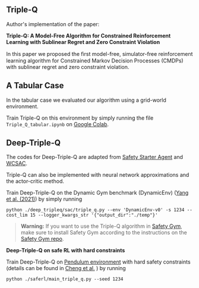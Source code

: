 ## Triple-Q

Author's implementation of the paper: 

**Triple-Q: A Model-Free Algorithm for Constrained Reinforcement Learning with Sublinear Regret and Zero Constraint Violation**

In this paper we proposed the ﬁrst model-free, simulator-free reinforcement learning algorithm for Constrained Markov Decision Processes (CMDPs) with sublinear regret and zero constraint violation.



## A Tabular Case

In the tabular case we evaluated our algorithm using a grid-world environment.

Train Triple-Q on this environment by simply running the file ``Triple_Q_tabular.ipynb`` on [Google Colab](https://colab.research.google.com/notebooks/intro.ipynb).



## Deep-Triple-Q

The codes for Deep-Triple-Q are adapted from [Safety Starter Agent](https://github.com/openai/safety-starter-agents) and  [WCSAC](https://github.com/AlgTUDelft/WCSAC).

Triple-Q can also be implemented with neural network approximations and the actor-critic method. 

Train Deep-Triple-Q on the Dynamic Gym benchmark (DynamicEnv) ([Yang et al. (2021)](https://ojs.aaai.org/index.php/AAAI/article/view/17272)) by simply running

```
python ./deep_tripleq/sac/triple_q.py --env 'DynamicEnv-v0' -s 1234 --cost_lim 15 --logger_kwargs_str '{"output_dir":"./temp"}'
```

> **Warning:** If you want to use the Triple-Q algorithm in [Safety Gym](https://github.com/openai/safety-gym), make sure to install Safety Gym according to the instructions on the [Safety Gym repo](https://github.com/openai/safety-gym).



**Deep-Triple-Q  on safe RL with hard  constraints**

Train Deep-Triple-Q on [Pendulum environment](https://gym.openai.com/envs/Pendulumv0/) with hard safety constraints (details can be found in [Cheng et al.](https://arxiv.org/pdf/1903.08792.pdf) ) by running

```
python ./saferl/main_triple_q.py --seed 1234
```

